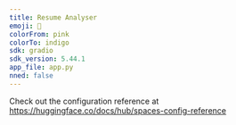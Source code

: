 ```yaml
---
title: Resume Analyser
emoji: 🚀
colorFrom: pink
colorTo: indigo
sdk: gradio
sdk_version: 5.44.1
app_file: app.py
nned: false
---
```


Check out the configuration reference at https://huggingface.co/docs/hub/spaces-config-reference
